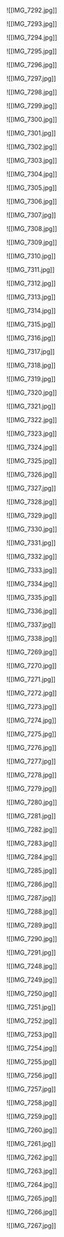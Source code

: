 ![[IMG_7292.jpg]]

![[IMG_7293.jpg]]

![[IMG_7294.jpg]]

![[IMG_7295.jpg]]

![[IMG_7296.jpg]]

![[IMG_7297.jpg]]

![[IMG_7298.jpg]]

![[IMG_7299.jpg]]

![[IMG_7300.jpg]]

![[IMG_7301.jpg]]

![[IMG_7302.jpg]]

![[IMG_7303.jpg]]

![[IMG_7304.jpg]]

![[IMG_7305.jpg]]

![[IMG_7306.jpg]]

![[IMG_7307.jpg]]

![[IMG_7308.jpg]]

![[IMG_7309.jpg]]

![[IMG_7310.jpg]]

![[IMG_7311.jpg]]

![[IMG_7312.jpg]]

![[IMG_7313.jpg]]

![[IMG_7314.jpg]]

![[IMG_7315.jpg]]

![[IMG_7316.jpg]]

![[IMG_7317.jpg]]

![[IMG_7318.jpg]]

![[IMG_7319.jpg]]

![[IMG_7320.jpg]]

![[IMG_7321.jpg]]

![[IMG_7322.jpg]]

![[IMG_7323.jpg]]

![[IMG_7324.jpg]]

![[IMG_7325.jpg]]

![[IMG_7326.jpg]]

![[IMG_7327.jpg]]

![[IMG_7328.jpg]]

![[IMG_7329.jpg]]

![[IMG_7330.jpg]]

![[IMG_7331.jpg]]

![[IMG_7332.jpg]]

![[IMG_7333.jpg]]

![[IMG_7334.jpg]]

![[IMG_7335.jpg]]

![[IMG_7336.jpg]]

![[IMG_7337.jpg]]

![[IMG_7338.jpg]]

![[IMG_7269.jpg]]

![[IMG_7270.jpg]]

![[IMG_7271.jpg]]

![[IMG_7272.jpg]]

![[IMG_7273.jpg]]

![[IMG_7274.jpg]]

![[IMG_7275.jpg]]

![[IMG_7276.jpg]]

![[IMG_7277.jpg]]

![[IMG_7278.jpg]]

![[IMG_7279.jpg]]

![[IMG_7280.jpg]]

![[IMG_7281.jpg]]

![[IMG_7282.jpg]]

![[IMG_7283.jpg]]

![[IMG_7284.jpg]]

![[IMG_7285.jpg]]

![[IMG_7286.jpg]]

![[IMG_7287.jpg]]

![[IMG_7288.jpg]]

![[IMG_7289.jpg]]

![[IMG_7290.jpg]]

![[IMG_7291.jpg]]



![[IMG_7248.jpg]]

![[IMG_7249.jpg]]

![[IMG_7250.jpg]]

![[IMG_7251.jpg]]

![[IMG_7252.jpg]]

![[IMG_7253.jpg]]

![[IMG_7254.jpg]]

![[IMG_7255.jpg]]

![[IMG_7256.jpg]]

![[IMG_7257.jpg]]

![[IMG_7258.jpg]]

![[IMG_7259.jpg]]

![[IMG_7260.jpg]]

![[IMG_7261.jpg]]

![[IMG_7262.jpg]]

![[IMG_7263.jpg]]

![[IMG_7264.jpg]]

![[IMG_7265.jpg]]

![[IMG_7266.jpg]]

![[IMG_7267.jpg]]

